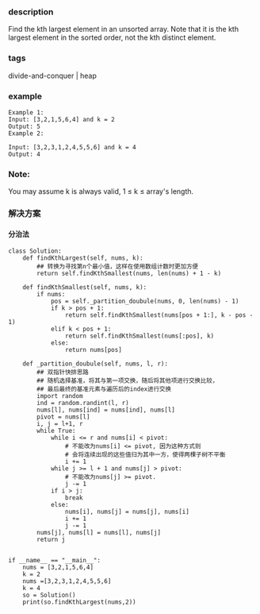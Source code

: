 
### description  
Find the kth largest element in an unsorted array. Note that it is the kth largest element in the sorted order, not the kth distinct element.

### tags  
divide-and-conquer | heap

### example    
```
Example 1:
Input: [3,2,1,5,6,4] and k = 2
Output: 5
Example 2:

Input: [3,2,3,1,2,4,5,5,6] and k = 4
Output: 4

```

### Note:   
You may assume k is always valid, 1 ≤ k ≤ array's length.


### 解决方案

#### 分治法

```
class Solution:
    def findKthLargest(self, nums, k):
        ## 转换为寻找第n个最小值，这样在使用数组计数时更加方便
        return self.findKthSmallest(nums, len(nums) + 1 - k)

    def findKthSmallest(self, nums, k):
        if nums:
            pos = self._partition_doubule(nums, 0, len(nums) - 1)
            if k > pos + 1:
                return self.findKthSmallest(nums[pos + 1:], k - pos - 1)
            elif k < pos + 1:
                return self.findKthSmallest(nums[:pos], k)
            else:
                return nums[pos]

    def _partition_doubule(self, nums, l, r):
        ## 双指针快排思路 
        ## 随机选择基准，将其与第一项交换，随后将其他项进行交换比较，
        ## 最后最终的基准元素与遍历后的index进行交换
        import random
        ind = random.randint(l, r)
        nums[l], nums[ind] = nums[ind], nums[l]
        pivot = nums[l]
        i, j = l+1, r
        while True:
            while i <= r and nums[i] < pivot:  
                # 不能改为nums[i] <= pivot, 因为这种方式则      
                # 会将连续出现的这些值归为其中一方，使得两棵子树不平衡
                i += 1
            while j >= l + 1 and nums[j] > pivot: 
                # 不能改为nums[j] >= pivot.
                j -= 1
            if i > j:
                break
            else:
                nums[i], nums[j] = nums[j], nums[i]
                i += 1
                j -= 1
        nums[j], nums[l] = nums[l], nums[j]
        return j


if __name__ == "__main__":
    nums = [3,2,1,5,6,4]
    k = 2
    nums =[3,2,3,1,2,4,5,5,6]
    k = 4
    so = Solution()
    print(so.findKthLargest(nums,2))
```